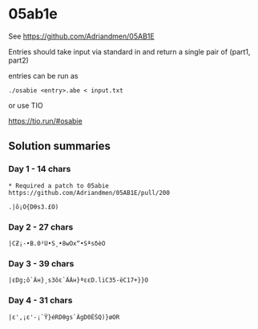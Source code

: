 # 05ab1e

See https://github.com/Adriandmen/05AB1E

Entries should take input via standard in and return a single pair of (part1, part2)

entries can be run as 

    ./osabie <entry>.abe < input.txt

or use TIO

https://tio.run/#osabie


## Solution summaries

### Day 1 - 14 chars

    * Required a patch to 05abie https://github.com/Adriandmen/05AB1E/pull/200

    .|õ¡O{Dθs3.£O)

### Day 2 - 27 chars

    |CƵ¡-•B.0²Ù•S¸•8wÖx“•SªsδèO

### Day 3 - 39 chars

    |εDg;ô`Ãн}¸s3ôε`ÃÃн}ªεεD.liC35-ëC17+}}O

### Day 4 - 31 chars

    |ε',¡ε'-¡`Ÿ}éRDθgs`ÃgD0ÊŠQ)}øOR
